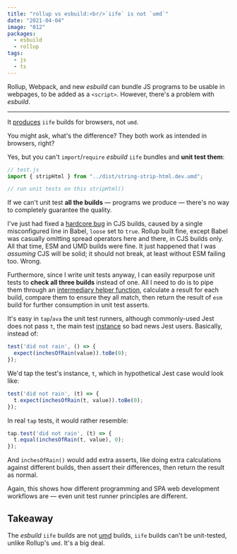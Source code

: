 ```yaml
---
title: "rollup vs esbuild:<br/>`iife` is not `umd`"
date: "2021-04-04"
image: "012"
packages:
  - esbuild
  - rollup
tags:
  - js
  - ts
---
```


Rollup, Webpack, and new _esbuild_ can bundle JS programs to be usable in webpages, to be added as a `<script>`. However, there's a problem with _esbuild_.

---

It [produces](https://esbuild.github.io/api/#format) `iife` builds for browsers, not `umd`.

You might ask, what's the difference? They both work as intended in browsers, right?

Yes, but you can't `import`/`require` _esbuild_ `iife` bundles and **unit test them**:

```js
// test.js
import { stripHtml } from "../dist/string-strip-html.dev.umd";

// run unit tests on this stripHtml()
```

If we can't unit test **all the builds**&nbsp;— programs we produce&nbsp;— there's no way to completely guarantee the quality.

I've just had fixed a [hardcore bug](/articles/html-crush-bug-fixed/) in CJS builds, caused by a single misconfigured line in Babel, `loose` set to `true`. Rollup built fine, except Babel was casually omitting spread operators here and there, in CJS builds only. All that time, ESM and UMD builds were fine. It just happened that I was _assuming_ CJS will be solid; it should not break, at least without ESM failing too. Wrong.

Furthermore, since I write unit tests anyway, I can easily repurpose unit tests to **check all three builds** instead of one. All I need to do is to pipe them through an [intermediary helper function](https://github.com/codsen/codsen/blob/main/packages/html-crush/test/util/util.js), calculate a result for each build, compare them to ensure they all match, then return the result of `esm` build for further consumption in unit test asserts.

It's easy in `tap`/`ava` the unit test runners, although commonly-used Jest does not pass `t`, the main test [instance](https://jestjs.io/docs/api#testname-fn-timeout) so bad news Jest users. Basically, instead of:

```js
test('did not rain', () => {
  expect(inchesOfRain(value)).toBe(0);
});
```

We'd tap the test's instance, `t`, which in hypothetical Jest case would look like:

```js
test('did not rain', (t) => {
  t.expect(inchesOfRain(t, value)).toBe(0);
});
```

In real `tap` tests, it would rather resemble:

```js
tap.test('did not rain', (t) => {
  t.equal(inchesOfRain(t, value), 0);
});
```

And `inchesOfRain()` would add extra asserts, like doing extra calculations against different builds, then assert their differences, then return the result as normal.

Again, this shows how different programming and SPA web development workflows are — even unit test runner principles are different.

## Takeaway

The _esbuild_ `iife` builds are not [umd](https://github.com/umdjs/umd) builds, `iife` builds can't be unit-tested, unlike Rollup's `umd`. It's a big deal.
